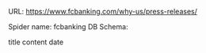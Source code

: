 URL: https://www.fcbanking.com/why-us/press-releases/

Spider name: fcbanking
DB Schema:

title
content
date